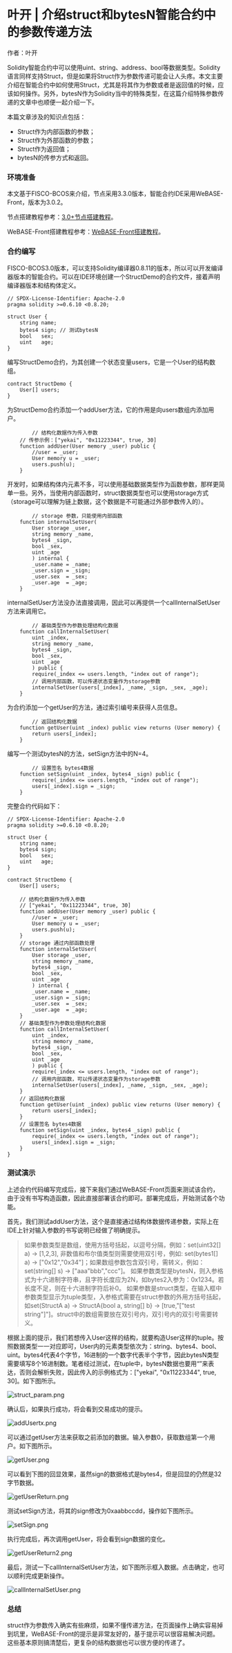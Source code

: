 # 叶开 | 介绍struct和bytesN智能合约中的参数传递方法
作者：叶开

Solidity智能合约中可以使用uint、string、address、bool等数据类型。Solidity语言同样支持Struct，但是如果将Struct作为参数传递可能会让人头疼。本文主要介绍在智能合约中如何使用Struct，尤其是将其作为参数或者是返回值的时候，应该如何操作。另外，bytesN作为Solidity当中的特殊类型，在这篇介绍特殊参数传递的文章中也顺便一起介绍一下。

本篇文章涉及的知识点包括：

- Struct作为内部函数的参数；
- Struct作为外部函数的参数；
- Struct作为返回值；
- bytesN的传参方式和返回。

### 环境准备

本文基于FISCO-BCOS来介绍，节点采用3.3.0版本，智能合约IDE采用WeBASE-Front，版本为3.0.2。

节点搭建教程参考：[3.0+节点搭建教程](https://fisco-bcos-doc.readthedocs.io/zh_CN/latest/docs/tutorial/air/build_chain.html)。

WeBASE-Front搭建教程参考：[WeBASE-Front搭建教程](https://webasedoc.readthedocs.io/zh_CN/lab/docs/WeBASE-Front/install.html)。

### 合约编写

FISCO-BCOS3.0版本，可以支持Solidity编译器0.8.11的版本，所以可以开发编译器版本的智能合约。可以在IDE环境创建一个StructDemo的合约文件，接着声明编译器版本和结构体定义。

 ```solidity
 // SPDX-License-Identifier: Apache-2.0
 pragma solidity >=0.6.10 <0.8.20;
 
 struct User {
     string name;
     bytes4 sign; // 测试bytesN
     bool   sex;
     uint   age;
 }
 ```

编写StructDemo合约，为其创建一个状态变量users，它是一个User的结构数组。

```solidity
contract StructDemo {
    User[] users;
}
```

为StructDemo合约添加一个addUser方法，它的作用是向users数组内添加用户。

```solidity
		// 结构化数据作为传入参数
    // 传参示例：["yekai", "0x11223344", true, 30]
    function addUser(User memory _user) public {
        //user = _user;
        User memory u = _user;
        users.push(u);
    }
```

开发时，如果结构体内元素不多，可以使用基础数据类型作为函数参数，那样更简单一些。另外，当使用内部函数时，struct数据类型也可以使用storage方式（storage可以理解为链上数据，这个数据是不可能通过外部参数传入的）。

```solidity
		// storage 参数，只能使用内部函数
    function internalSetUser(
        User storage _user, 
        string memory _name, 
        bytes4 _sign, 
        bool _sex,
        uint _age
        ) internal {
        _user.name = _name;
        _user.sign = _sign;
        _user.sex  = _sex;
        _user.age  = _age;
    }
```

internalSetUser方法没办法直接调用，因此可以再提供一个callInternalSetUser方法来调用它。

```solidity
		// 基础类型作为参数处理结构化数据
    function callInternalSetUser(
        uint _index,
        string memory _name, 
        bytes4 _sign, 
        bool _sex,
        uint _age
        ) public {
        require(_index <= users.length, "index out of range");
        // 调用内部函数，可以传递状态变量作为storage参数
        internalSetUser(users[_index], _name, _sign, _sex, _age);
    }
```

为合约添加一个getUser的方法，通过索引编号来获得人员信息。

```solidity
		// 返回结构化数据
    function getUser(uint _index) public view returns (User memory) {
        return users[_index];
    }
```

编写一个测试bytesN的方法，setSign方法中的N=4。

```solidity
		// 设置签名 bytes4数据
    function setSign(uint _index, bytes4 _sign) public {
        require(_index <= users.length, "index out of range");
        users[_index].sign = _sign;
    }
```

完整合约代码如下：

```solidity
// SPDX-License-Identifier: Apache-2.0
pragma solidity >=0.6.10 <0.8.20;

struct User {
    string name;
    bytes4 sign;
    bool   sex;
    uint   age;
}

contract StructDemo {
    User[] users;
  
    // 结构化数据作为传入参数
    // ["yekai", "0x11223344", true, 30]
    function addUser(User memory _user) public {
        //user = _user;
        User memory u = _user;
        users.push(u);
    }
    // storage 通过内部函数处理
    function internalSetUser(
        User storage _user, 
        string memory _name, 
        bytes4 _sign, 
        bool _sex,
        uint _age
        ) internal {
        _user.name = _name;
        _user.sign = _sign;
        _user.sex  = _sex;
        _user.age  = _age;
    }
    // 基础类型作为参数处理结构化数据
    function callInternalSetUser(
        uint _index,
        string memory _name, 
        bytes4 _sign, 
        bool _sex,
        uint _age
        ) public {
        require(_index <= users.length, "index out of range");
        // 调用内部函数，可以传递状态变量作为storage参数
        internalSetUser(users[_index], _name, _sign, _sex, _age);
    }
    // 返回结构化数据
    function getUser(uint _index) public view returns (User memory) {
        return users[_index];
    }
    // 设置签名 bytes4数据
    function setSign(uint _index, bytes4 _sign) public {
        require(_index <= users.length, "index out of range");
        users[_index].sign = _sign;
    }
}
```



### 测试演示

上述合约代码编写完成后，接下来我们通过WeBASE-Front页面来测试该合约，由于没有书写构造函数，因此直接部署该合约即可。部署完成后，开始测试各个功能。

首先，我们测试addUser方法，这个是直接通过结构体数据传递参数，实际上在IDE上针对输入参数的书写说明已经做了明确提示。

> 如果参数类型是数组，使用方括号括起，以逗号分隔，例如：set(uint32[] a) -> [1,2,3], 非数值和布尔值类型则需要使用双引号，例如: set(bytes1[] a) -> ["0x12","0x34"]；如果数组参数包含双引号，需转义，例如：set(string[] s) -> ["aaa"bbb","ccc"]。 如果参数类型是bytesN，则入参格式为十六进制字符串，且字符长度应为2N，如bytes2入参为：0x1234。若长度不足，则在十六进制字符后补0。 如果参数是struct类型，在输入框中参数类型显示为tuple类型，入参格式需要在struct参数的外用方括号括起，如set(StructA a) -> StructA{bool a, string[] b} -> [true,"["test string"]"]。struct中的数组需要放在双引号内，双引号内的双引号需要转义。

根据上面的提示，我们若想传入User这样的结构，就要构造User这样的tuple。按照数据类型一一对应即可，User内的元素类型依次为：string、bytes4、bool、uint。bytes4代表4个字节，16进制的一个数字代表半个字节，因此bytesN类型需要填写8个16进制数。笔者经过测试，在tuple中，bytesN数据也要用“”来表达，否则会解析失败，因此传入的示例格式为：["yekai", "0x11223344", true, 30]。如下图所示。

![struct_param.png](../../../images/WeBASE-Console-Suit/articles/pass_struct_bytesN/struct_param.png)

确认后，如果执行成功，将会看到交易成功的提示。

![addUsertx.png](../../../images/WeBASE-Console-Suit/articles/pass_struct_bytesN/addUsertx.png)

可以通过getUser方法来获取之前添加的数据。输入参数0，获取数组第一个用户。如下图所示。

![getUser.png](../../../images/WeBASE-Console-Suit/articles/pass_struct_bytesN/getUser.png)

可以看到下图的回显效果，虽然sign的数据格式是bytes4，但是回显的仍然是32字节数据。

![getUserReturn.png](../../../images/WeBASE-Console-Suit/articles/pass_struct_bytesN/getUserReturn.png)

测试setSign方法，将其的sign修改为0xaabbccdd，操作如下图所示。

![setSign.png](../../../images/WeBASE-Console-Suit/articles/pass_struct_bytesN/setSign.png)

执行完成后，再次调用getUser，将会看到sign数据的变化。

![getUserReturn2.png](../../../images/WeBASE-Console-Suit/articles/pass_struct_bytesN/getUserReturn2.png)

最后，测试一下callInternalSetUser方法，如下图所示框入数据。点击确定，也可以顺利完成更新操作。

![callInternalSetUser.png](../../../images/WeBASE-Console-Suit/articles/pass_struct_bytesN/callInternalSetUser.png)

### 总结

struct作为参数传入确实有些麻烦，如果不懂传递方法，在页面操作上确实容易掉到坑里，WeBASE-Front的提示是非常友好的，基于提示可以很容易解决问题。这些基本原则搞清楚后，更复杂的结构数据也可以很方便的传递了。



